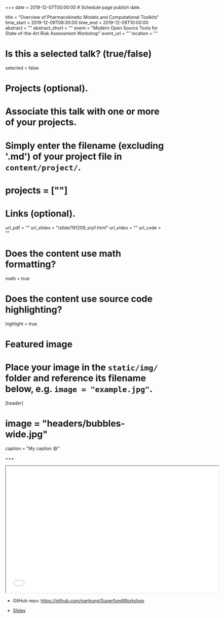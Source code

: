 +++
date = 2019-12-07T00:00:00  # Schedule page publish date.
  
title = "Overview of Pharmacokinetic Models and Computational Toolkits"
time_start = 2019-12-09T08:30:00
time_end = 2019-12-09T10:00:00
abstract = ""
abstract_short = ""
event = "Modern Open Source Tools for State-of-the-Art Risk Assessment Workshop"
event_url = ""
location = ""

# Is this a selected talk? (true/false)
selected = false
  
# Projects (optional).
#   Associate this talk with one or more of your projects.
#   Simply enter the filename (excluding '.md') of your project file in `content/project/`.
# projects = [""]
  
# Links (optional).
url_pdf = ""
url_slides = "/slide/191209_srp1.html"
url_video = ""
url_code = ""
  
# Does the content use math formatting?
math = true
  
# Does the content use source code highlighting?
highlight = true
  
# Featured image
# Place your image in the `static/img/` folder and reference its filename below, e.g. `image = "example.jpg"`.
[header]
# image = "headers/bubbles-wide.jpg"
caption = "My caption :smile:"
  
+++
    
<iframe src="/slide/191209_srp1.html#1" width="672" height="400px"></iframe>

- GitHub repo: https://github.com/nanhung/SuperfundWorkshop

- [Slides](https://nanhung.rbind.io/slide/191209_srp1.html#1) 

